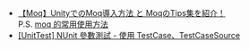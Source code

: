 - [【Moq】UnityでのMoq導入方法 と MoqのTips集を紹介！](https://tsgcpp.hateblo.jp/entry/2020/11/27/221411)  
P.S. [moq 的常用使用方法](https://www.cnblogs.com/haogj/archive/2011/07/22/2113496.html)
- [[UnitTest] NUnit 參數測試 - 使用 TestCase、TestCaseSource](https://marcus116.blogspot.com/2019/01/unittest-nunit-testcasetestcasesource.html)




